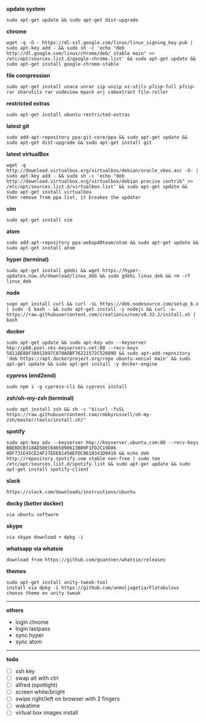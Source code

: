 **update system**
```
sudo apt-get update && sudo apt-get dist-upgrade
```


**chrome**
```
wget -q -O - https://dl-ssl.google.com/linux/linux_signing_key.pub | sudo apt-key add - && sudo sh -c 'echo "deb http://dl.google.com/linux/chrome/deb/ stable main" >> /etc/apt/sources.list.d/google-chrome.list' && sudo apt-get update && sudo apt-get install google-chrome-stable
```

**file compression**
```
sudo apt-get install unace unrar zip unzip xz-utils p7zip-full p7zip-rar sharutils rar uudeview mpack arj cabextract file-roller
```

**restricted extras**
```
sudo apt-get install ubuntu-restricted-extras
```

**latest git**
```
sudo add-apt-repository ppa:git-core/ppa && sudo apt-get update && sudo apt-get dist-upgrade && sudo apt-get install git
```

**latest virtualBox**
```
wget -q http://download.virtualbox.org/virtualbox/debian/oracle_vbox.asc -O- | sudo apt-key add - && sudo sh -c 'echo "deb http://download.virtualbox.org/virtualbox/debian precise contrib" >> /etc/apt/sources.list.d/virtualbox.list' && sudo apt-get update && sudo apt-get install virtualbox
then remove from ppa list, it breakes the updater
```

**vim**
```
sudo apt-get install vim
```

**atom**
```
sudo add-apt-repository ppa:webupd8team/atom && sudo apt-get update && sudo apt-get install atom
```

**hyper (terminal)**
```
sudo apt-get install gdebi && wget https://hyper-updates.now.sh/download/linux_deb && sudo gdebi linux_deb && rm -rf linux_deb
```

**node**
```
sugo apt install curl && curl -sL https://deb.nodesource.com/setup_6.x | sudo -E bash - && sudo apt-get install -y nodejs && curl -o- https://raw.githubusercontent.com/creationix/nvm/v0.33.2/install.sh | bash
```

**docker**
```
sudo apt-get update && sudo apt-key adv --keyserver hkp://p80.pool.sks-keyservers.net:80 --recv-keys 58118E89F3A912897C070ADBF76221572C52609D && sudo apt-add-repository 'deb https://apt.dockerproject.org/repo ubuntu-xenial main' && sudo apt-get update && sudo apt-get install -y docker-engine
```

**cypress (end2end)**
```
sudo npm i -g cypress-cli && cypress install
```

**zsh/oh-my-zsh (terminal)**
```
sudo apt install zsh && sh -c "$(curl -fsSL https://raw.githubusercontent.com/robbyrussell/oh-my-zsh/master/tools/install.sh)"
```

**spotify**
```
sudo apt-key adv --keyserver hkp://keyserver.ubuntu.com:80 --recv-keys BBEBDCB318AD50EC6865090613B00F1FD2C19886 0DF731E45CE24F27EEEB1450EFDC8610341D9410 && echo deb http://repository.spotify.com stable non-free | sudo tee /etc/apt/sources.list.d/spotify.list && sudo apt-get update && sudo apt-get install spotify-client
```

**slack**
```
https://slack.com/downloads/instructions/ubuntu
```

**docky (better docker)**
```
via ubuntu software
```

**skype**
```
via skype download + dpkg -i
```

**whatsapp via whatsie**
```
download from https://github.com/gsantner/whatsie/releases
```

**themes**
```
sudo apt-get install unity-tweak-tool
install via dpkg -i https://github.com/anmoljagetia/Flatabulous
choose theme on unity tweak
```

---

**others**
- login chrome
- login lastpass
- sync hyper
- sync atom

---

**todo**
- [ ] ssh key
- [ ] swap alt with ctrl
- [ ] alfred (spotlight)
- [ ] screen white/bright
- [ ] swipe right/left on browser with 2 fingers
- [ ] wakatime
- [ ] virtual box images install

